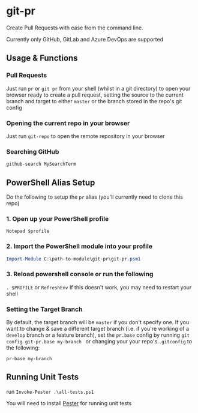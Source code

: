 # git-pr

Create Pull Requests with ease from the command line.

Currently only GitHub, GitLab and Azure DevOps are supported

## Usage & Functions

### Pull Requests

Just run
`pr`
or `git pr`
from your shell (whilst in a git directory) to open your browser ready to create a pull request, setting the source to the current branch and target to either `master` or the branch stored in the repo's git config

### Opening the current repo in your browser

Just run `git-repo` to open the remote repository in your browser

### Searching GitHub

`github-search MySearchTerm`

## PowerShell Alias Setup

Do the following to setup the `pr` alias (you'll currently need to clone this repo)

### 1. Open up your PowerShell profile

`Notepad $profile`

### 2. Import the PowerShell module into your profile

``` PowerShell
Import-Module C:\path-to-module\git-pr\git-pr.psm1
```

### 3. Reload powershell console or run the following

`. $PROFILE` or `RefreshEnv`
If this doesn't work, you may need to restart your shell

### Setting the Target Branch

By default, the target branch will be `master` if you don't specify one. If you want to change & save a different target branch (i.e.  if you're working of a `develop` branch or a feature branch), set the `pr.base` config by running `git config git-pr.base my-branch
` or changing your your repo's `.gitconfig` to the following:

`pr-base my-branch` 

## Running Unit Tests
run `Invoke-Pester .\all-tests.ps1`

You will need to install [Pester](https://github.com/pester/Pester#installation) for running unit tests